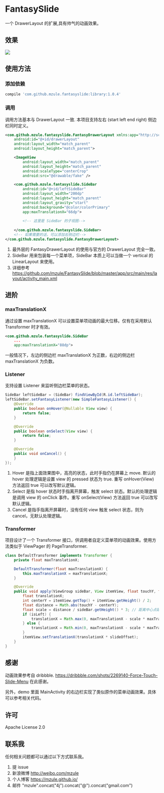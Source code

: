 # FantasySlide

一个 DrawerLayout 的扩展,具有帅气的动画效果。

## 效果

![](https://raw.githubusercontent.com/mzule/FantasySlide/master/sample.gif)


## 使用方法

### 添加依赖

``` groovy
compile 'com.github.mzule.fantasyslide:library:1.0.4'
```

### 调用

调用方法基本与 DrawerLayout 一致. 本项目支持左右 (start left end right) 侧边栏同时定义。

``` xml
<com.github.mzule.fantasyslide.FantasyDrawerLayout xmlns:app="http://schemas.android.com/apk/res-auto"
    android:id="@+id/drawerLayout"
    android:layout_width="match_parent"
    android:layout_height="match_parent">

    <ImageView
        android:layout_width="match_parent"
        android:layout_height="match_parent"
        android:scaleType="centerCrop"
        android:src="@drawable/fake" />

    <com.github.mzule.fantasyslide.SideBar
        android:id="@+id/leftSideBar"
        android:layout_width="200dp"
        android:layout_height="match_parent"
        android:layout_gravity="start"
        android:background="@color/colorPrimary"
        app:maxTranslationX="66dp">
        
        <!-- 这里是 SideBar 的子视图-->
        
    </com.github.mzule.fantasyslide.SideBar>
    <!-- 如果需要的话，可以添加右侧边栏-->
</com.github.mzule.fantasyslide.FantasyDrawerLayout>

```

1. 最外层的 FantasyDrawerLayout 的使用与官方的 DrawerLayout 完全一致。
2. SideBar 用来包装每一个菜单项，SideBar 本质上可以当做一个 vertical 的 LinearLayout 来使用。
3. 详细参考 <https://github.com/mzule/FantasySlide/blob/master/app/src/main/res/layout/activity_main.xml>



## 进阶

### maxTranslationX

通过设置 maxTranslationX 可以设置菜单项动画的最大位移。仅有在采用默认 Transformer 时才有效。

``` xml
<com.github.mzule.fantasyslide.SideBar
	...
    app:maxTranslationX="88dp">
```
一般情况下，左边的侧边栏 maxTranslationX 为正数，右边的侧边栏 maxTranslationX 为负数。


### Listener

支持设置 Listener 来监听侧边栏菜单的状态。

``` java
SideBar leftSideBar = (SideBar) findViewById(R.id.leftSideBar);
leftSideBar.setFantasyListener(new SimpleFantasyListener() {
    @Override
    public boolean onHover(@Nullable View view) {
    	return false;
    }

    @Override
    public boolean onSelect(View view) {
        return false;
    }

    @Override
    public void onCancel() {
    }
});
```

1. Hover 是指上面效果图中，高亮的状态，此时手指仍在屏幕上 move. 默认的 hover 处理逻辑是设置 view 的 pressed 状态为 true. 重写 onHover(View) 方法返回 true 可以改写默认逻辑。
2. Select 是指 hover 状态时手指离开屏幕，触发 select 状态。默认的处理逻辑是调用 view 的 onClick 事件。重写 onSelect(View) 方法返回 true 可以改写默认逻辑。
3. Cancel 是指手指离开屏幕时，没有任何 view 触发 select 状态，则为 cancel，无默认处理逻辑。

### Transformer

项目设计了一个 Transformer 接口，供调用者自定义菜单项的动画效果。使用方法类似于 ViewPager 的 PageTransformer.

``` java
class DefaultTransformer implements Transformer {
    private float maxTranslationX;

    DefaultTransformer(float maxTranslationX) {
        this.maxTranslationX = maxTranslationX;
    }

    @Override
    public void apply(ViewGroup sideBar, View itemView, float touchY, float slideOffset, boolean isLeft) {
        float translationX;
        int centerY = itemView.getTop() + itemView.getHeight() / 2;
        float distance = Math.abs(touchY - centerY);
        float scale = distance / sideBar.getHeight() * 3; // 距离中心点距离与 sideBar 的 1/3 对比
        if (isLeft) {
            translationX = Math.max(0, maxTranslationX - scale * maxTranslationX);
        } else {
            translationX = Math.min(0, maxTranslationX - scale * maxTranslationX);
        }
        itemView.setTranslationX(translationX * slideOffset);
    }
}
```

## 感谢

动画效果参考自 dribbble. <https://dribbble.com/shots/2269140-Force-Touch-Slide-Menu> 在此感谢。

另外，demo 里面 MainActivity 的右边栏实现了类似原作的菜单动画效果。具体可以参考相关代码。

## 许可

Apache License  2.0

## 联系我

任何相关问题都可以通过以下方式联系我。

1. 提 issue
1. 新浪微博 http://weibo.com/mzule
1. 个人博客 https://mzule.github.io/
1. 邮件 "mzule".concat("4j").concat("@").concat("gmail.com")
